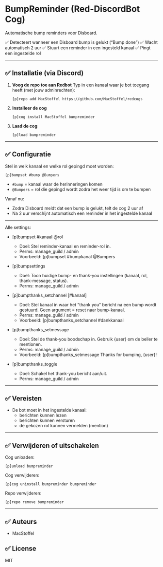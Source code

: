 # BumpReminder (Red-DiscordBot Cog)

Automatische bump reminders voor Disboard.

✅ Detecteert wanneer een Disboard bump is gelukt (“Bump done”)
✅ Wacht automatisch 2 uur
✅ Stuurt een reminder in een ingesteld kanaal
✅ Pingt een ingestelde rol

---

## ✅ Installatie (via Discord)

1) **Voeg de repo toe aan Redbot**
   Typ in een kanaal waar je bot toegang heeft (met jouw adminrechten):

   ```
   [p]repo add MacStoffel https://github.com/MacStoffel/redcogs
   ```

2) **Installeer de cog**
   ```
   [p]cog install MacStoffel bumpreminder
   ```

3) **Laad de cog**
   ```
   [p]load bumpreminder
   ```

---

## ✅ Configuratie

Stel in welk kanaal en welke rol gepingd moet worden:

```
[p]bumpset #bump @Bumpers
```

- `#bump` = kanaal waar de herinneringen komen
- `@Bumpers` = rol die gepingd wordt zodra het weer tijd is om te bumpen

Vanaf nu:
- Zodra Disboard meldt dat een bump is gelukt, telt de cog 2 uur af
- Na 2 uur verschijnt automatisch een reminder in het ingestelde kanaal

---
Alle settings:

- [p]bumpset #kanaal @rol
  - Doel: Stel reminder-kanaal en reminder-rol in.
  - Perms: manage_guild / admin
  - Voorbeeld: [p]bumpset #bumpkanal @Bumpers

- [p]bumpsettings
  - Doel: Toon huidige bump- en thank-you instellingen (kanaal, rol, thank-message, status).
  - Perms: manage_guild / admin

- [p]bumpthanks_setchannel [#kanaal]
  - Doel: Stel kanaal in waar het "thank you" bericht na een bump wordt gestuurd. Geen argument = reset naar bump-kanaal.
  - Perms: manage_guild / admin
  - Voorbeeld: [p]bumpthanks_setchannel #dankkanaal

- [p]bumpthanks_setmessage <bericht>
  - Doel: Stel de thank-you boodschap in. Gebruik {user} om de beller te mentionen.
  - Perms: manage_guild / admin
  - Voorbeeld: [p]bumpthanks_setmessage Thanks for bumping, {user}!

- [p]bumpthanks_toggle
  - Doel: Schakel het thank-you bericht aan/uit.
  - Perms: manage_guild / admin

---

## ✅ Vereisten
- De bot moet in het ingestelde kanaal:
  - berichten kunnen lezen
  - berichten kunnen versturen
  - de gekozen rol kunnen vermelden (mention)

---

## ✅ Verwijderen of uitschakelen

Cog unloaden:
```
[p]unload bumpreminder
```

Cog verwijderen:
```
[p]cog uninstall bumpreminder bumpreminder
```

Repo verwijderen:
```
[p]repo remove bumpreminder
```

---

## ✅ Auteurs
- MacStoffel

## ✅ License
MIT
